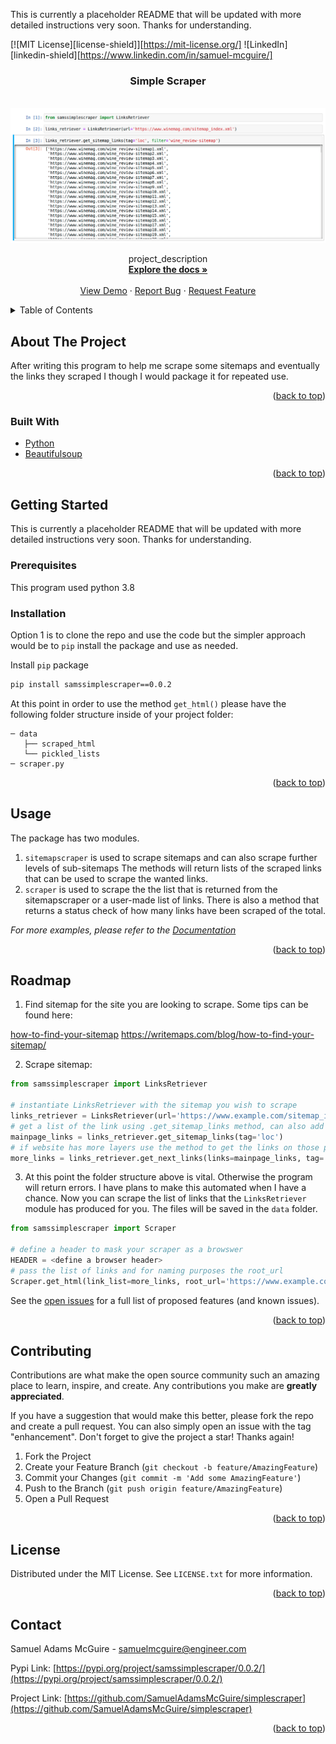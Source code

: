 This is currently a placeholder README that will be updated with more detailed instructions very soon. Thanks for understanding.


<div id="top"></div>

<!-- PROJECT SHIELDS -->
<!--
*** I'm using markdown "reference style" links for readability.
*** Reference links are enclosed in brackets [ ] instead of parentheses ( ).
*** See the bottom of this document for the declaration of the reference variables
*** for contributors-url, forks-url, etc. This is an optional, concise syntax you may use.
*** https://www.markdownguide.org/basic-syntax/#reference-style-links
-->
[![MIT License][license-shield]][https://mit-license.org/]
![LinkedIn][linkedin-shield][https://www.linkedin.com/in/samuel-mcguire/]

<h3 align="center">Simple Scraper</h3>

<br />
<div align="center">
  <a href="https://github.com/SamuelAdamsMcGuire/simplescraper">
    <img src="images/scraper.png" alt="Logo">
  </a>


  <p align="center">
    project_description
    <br />
    <a href="https://github.com/SamuelAdamsMcGuire/simplescraper"><strong>Explore the docs »</strong></a>
    <br />
    <br />
    <a href="https://github.com/SamuelAdamsMcGuire/simplescraper">View Demo</a>
    ·
    <a href="https://github.com/SamuelAdamsMcGuire/simplescraper/issues">Report Bug</a>
    ·
    <a href="https://github.com/SamuelAdamsMcGuire/simplescraper/issues">Request Feature</a>
  </p>
</div>


<!-- TABLE OF CONTENTS -->
<details>
  <summary>Table of Contents</summary>
  <ol>
    <li>
      <a href="#about-the-project">About The Project</a>
      <ul>
        <li><a href="#built-with">Built With</a></li>
      </ul>
    </li>
    <li>
      <a href="#getting-started">Getting Started</a>
      <ul>
        <li><a href="#prerequisites">Prerequisites</a></li>
        <li><a href="#installation">Installation</a></li>
      </ul>
    </li>
    <li><a href="#usage">Usage</a></li>
    <li><a href="#roadmap">Roadmap</a></li>
    <li><a href="#contributing">Contributing</a></li>
    <li><a href="#license">License</a></li>
    <li><a href="#contact">Contact</a></li>
    <li><a href="#acknowledgments">Acknowledgments</a></li>
  </ol>
</details>


<!-- ABOUT THE PROJECT -->
## About The Project

After writing this program to help me scrape some sitemaps and eventually the links they scraped I though I would package it for repeated use. 

<p align="right">(<a href="#top">back to top</a>)</p>


### Built With

* [Python](https://www.python.org/)
* [Beautifulsoup](https://www.crummy.com/software/BeautifulSoup/bs4/doc/)

<p align="right">(<a href="#top">back to top</a>)</p>



<!-- GETTING STARTED -->
## Getting Started

This is currently a placeholder README that will be updated with more detailed instructions very soon. Thanks for understanding.

### Prerequisites

This program used python 3.8

### Installation

Option 1 is to clone the repo and use the code but the simpler approach would be to `pip` install the package and use as needed. 

Install `pip` package
  ```sh
  pip install samssimplescraper==0.0.2
  ```

At this point in order to use the method `get_html()` please have the following folder structure inside of your project folder:
```
─ data
   ├── scraped_html
   └── pickled_lists
─ scraper.py
```
                
<p align="right">(<a href="#top">back to top</a>)</p>


<!-- USAGE EXAMPLES -->
## Usage

The package has two modules. 

1. `sitemapscraper` is used to scrape sitemaps and can also scrape further levels of sub-sitemaps The methods will return lists of the scraped links that can be used to scrape the wanted links.
2. `scraper` is used to scrape the the list that is returned from the sitemapscraper or a user-made list of links. There is also a method that returns a status check of how many links have been scraped of the total. 

_For more examples, please refer to the [Documentation](https://example.com)_

<p align="right">(<a href="#top">back to top</a>)</p>


<!-- ROADMAP -->
## Roadmap

1. Find sitemap for the site you are looking to scrape. Some tips can be found here:

  [how-to-find-your-sitemap](https://writemaps.com/blog/how-to-find-your-sitemap/)
  https://writemaps.com/blog/how-to-find-your-sitemap/

2. Scrape sitemap:

```python
from samssimplescraper import LinksRetriever

# instantiate LinksRetriever with the sitemap you wish to scrape
links_retriever = LinksRetriever(url='https://www.example.com/sitemap_index.xml')
# get a list of the link using .get_sitemap_links method, can also add filter
mainpage_links = links_retriever.get_sitemap_links(tag='loc')
# if website has more layers use the method to get the links on those pages
more_links = links_retriever.get_next_links(links=mainpage_links, tag='loc')
```

3. At this point the folder structure above is vital. Otherwise the program will return errors. I have plans to make this automated when I have a chance. Now you can scrape the list of links that the `LinksRetriever` module has produced for you. The files will be saved in the `data` folder.

```python
from samssimplescraper import Scraper

# define a header to mask your scraper as a browswer
HEADER = <define a browser header>
# pass the list of links and for naming purposes the root_url
Scraper.get_html(link_list=more_links, root_url='https://www.example.com/, headers=HEADER)
``` 


See the [open issues](https://github.com/SamuelAdamsMcGuire/simplescraper/issues) for a full list of proposed features (and known issues).

<p align="right">(<a href="#top">back to top</a>)</p>


<!-- CONTRIBUTING -->
## Contributing

Contributions are what make the open source community such an amazing place to learn, inspire, and create. Any contributions you make are **greatly appreciated**.

If you have a suggestion that would make this better, please fork the repo and create a pull request. You can also simply open an issue with the tag "enhancement".
Don't forget to give the project a star! Thanks again!

1. Fork the Project
2. Create your Feature Branch (`git checkout -b feature/AmazingFeature`)
3. Commit your Changes (`git commit -m 'Add some AmazingFeature'`)
4. Push to the Branch (`git push origin feature/AmazingFeature`)
5. Open a Pull Request

<p align="right">(<a href="#top">back to top</a>)</p>


<!-- LICENSE -->
## License

Distributed under the MIT License. See `LICENSE.txt` for more information.

<p align="right">(<a href="#top">back to top</a>)</p>


<!-- CONTACT -->
## Contact

Samuel Adams McGuire - samuelmcguire@engineer.com

Pypi Link: [https://pypi.org/project/samssimplescraper/0.0.2/](https://pypi.org/project/samssimplescraper/0.0.2/)

Project Link: [https://github.com/SamuelAdamsMcGuire/simplescraper](https://github.com/SamuelAdamsMcGuire/simplescraper)

<p align="right">(<a href="#top">back to top</a>)</p>
